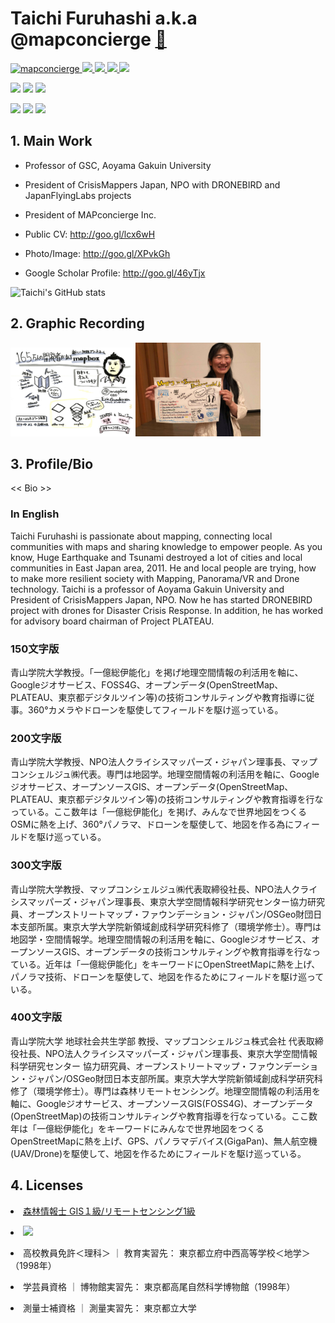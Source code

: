 # Taichi Furuhashi a.k.a @mapconcierge [💊](https://github.com/mapconcierge/PrescriptionRecord4taichi/tree/master)

<p align="left"> 
  <a href="https://github.com/mapconcierge/mapconcierge/">
    <img src="https://komarev.com/ghpvc/?username=mapconcierge" alt="mapconcierge" />
  </a>
  <a href="http://twitter.com/mapconcierge">
    <img height="20" src="https://img.shields.io/twitter/follow/mapconcierge?label=Twitter&logo=twitter&style=flat" />
  </a>
  <a href="https://github.com/mapconcierge">
    <img height="20" src="https://img.shields.io/github/followers/mapconcierge?label=follow&logo=github&style=flat" />
  </a>

  <a href="http://qiita.com/mapconcierge">
    <img height="20" src="https://qiita-badge.apiapi.app/s/mapconcierge/posts.svg" />
  </a>
  <a href="http://qiita.com/mapconcierge">
    <img height="20" src="https://qiita-badge.apiapi.app/s/mapconcierge/contributions.svg" />
  </a>
</p>

<img src="https://github.com/mapconcierge/mapconcierge/blob/master/img/taichifuruhashi_kao.jpg?raw=true" height="200"> <img src="https://github.com/mapconcierge/mapconcierge/blob/master/img/taichifuruhashi_kao2.jpg?raw=true" height="200"> <img src="https://github.com/mapconcierge/mapconcierge/blob/master/img/taichifuruhashi_kao_remini.jpg?raw=true" height="200">

<img src="https://github.com/mapconcierge/mapconcierge/blob/master/img/taichifuruhashi_kao3.jpg?raw=true" height="200"> <img src="https://user-images.githubusercontent.com/416977/181694759-7e65b9f7-b526-4add-852e-18f3f8514c0b.jpeg" height="200"> <img src="https://user-images.githubusercontent.com/416977/181694779-02c0529b-2fee-4820-b682-6f37ad890f17.jpeg" height="200">


## 1. Main Work
* Professor of GSC, Aoyama Gakuin University
* President of CrisisMappers Japan, NPO with DRONEBIRD and JapanFlyingLabs projects
* President of MAPconcierge Inc.

* Public CV: http://goo.gl/lcx6wH
* Photo/Image: http://goo.gl/XPvkGh
* Google Scholar Profile: http://goo.gl/46yTjx

![Taichi's GitHub stats](https://github-readme-stats.vercel.app/api?username=mapconcierge)


## 2. Graphic Recording
<img src=https://github.com/furuhashilab/grareco/raw/master/ICC2019TOKYO/ICC2019TOKYO_EricGandersenSCAN-1275.jpg width=200><img src=https://github.com/furuhashilab/grareco/raw/master/ICC2019TOKYO/ICC2019TOKYO_AyakoKagawa.jpg width=200>


## 3. Profile/Bio

<< Bio >>
### In English
Taichi Furuhashi is passionate about mapping, connecting local communities with maps and sharing knowledge to empower people. As you know, Huge Earthquake and Tsunami destroyed a lot of cities and local communities in East Japan area, 2011. He and local people are trying, how to make more resilient society with Mapping, Panorama/VR and Drone technology. Taichi is a professor of Aoyama Gakuin University and President of CrisisMappers Japan, NPO. Now he has started DRONEBIRD project with drones for Disaster Crisis Response. In addition, he has worked for advisory board chairman of Project PLATEAU.


### 150文字版
青山学院大学教授。「一億総伊能化」を掲げ地理空間情報の利活用を軸に、Googleジオサービス、FOSS4G、オープンデータ(OpenStreetMap、PLATEAU、東京都デジタルツイン等)の技術コンサルティングや教育指導に従事。360°カメラやドローンを駆使してフィールドを駆け巡っている。

### 200文字版
青山学院大学教授、NPO法人クライシスマッパーズ・ジャパン理事長、マップコンシェルジュ㈱代表。専門は地図学。地理空間情報の利活用を軸に、Googleジオサービス、オープンソースGIS、オープンデータ(OpenStreetMap、PLATEAU、東京都デジタルツイン等)の技術コンサルティングや教育指導を行なっている。ここ数年は「一億総伊能化」を掲げ、みんなで世界地図をつくるOSMに熱を上げ、360°パノラマ、ドローンを駆使して、地図を作る為にフィールドを駆け巡っている。

### 300文字版
青山学院大学教授、マップコンシェルジュ㈱代表取締役社長、NPO法人クライシスマッパーズ・ジャパン理事長、東京大学空間情報科学研究センター協力研究員、オープンストリートマップ・ファウンデーション・ジャパン/OSGeo財団日本支部所属。東京大学大学院新領域創成科学研究科修了（環境学修士）。専門は地図学・空間情報学。地理空間情報の利活用を軸に、Googleジオサービス、オープンソースGIS、オープンデータの技術コンサルティングや教育指導を行なっている。近年は「一億総伊能化」をキーワードにOpenStreetMapに熱を上げ、パノラマ技術、ドローンを駆使して、地図を作るためにフィールドを駆け巡っている。

### 400文字版
青山学院大学 地球社会共生学部 教授、マップコンシェルジュ株式会社 代表取締役社長、NPO法人クライシスマッパーズ・ジャパン理事長、東京大学空間情報科学研究センター 協力研究員、オープンストリートマップ・ファウンデーション・ジャパン/OSGeo財団日本支部所属。東京大学大学院新領域創成科学研究科修了（環境学修士）。専門は森林リモートセンシング。地理空間情報の利活用を軸に、Googleジオサービス、オープンソースGIS(FOSS4G)、オープンデータ(OpenStreetMap)の技術コンサルティングや教育指導を行なっている。ここ数年は「一億総伊能化」をキーワードにみんなで世界地図をつくるOpenStreetMapに熱を上げ、GPS、パノラマデバイス(GigaPan)、無人航空機(UAV/Drone)を駆使して、地図を作るためにフィールドを駆け巡っている。



## 4. Licenses
<p>
  <li><a href="https://www.jafta.or.jp/contents/jouhoushi/">森林情報士 GIS１級/リモートセンシング1級</a></li>
</p>

<p>
  <li><img src="https://github.com/mapconcierge/mapconcierge/assets/416977/54d77729-10e4-4892-bd46-87004d42ce1f" width="100"></li>
</p>

<p>
  <li>高校教員免許＜理科＞ ｜ 教育実習先： 東京都立府中西高等学校＜地学＞（1998年）</li>
</p>

<p>
  <li>学芸員資格 ｜ 博物館実習先： 東京都高尾自然科学博物館（1998年）</li>
</p>

<p>
  <li>測量士補資格 ｜ 測量実習先： 東京都立大学</li>
</p>

